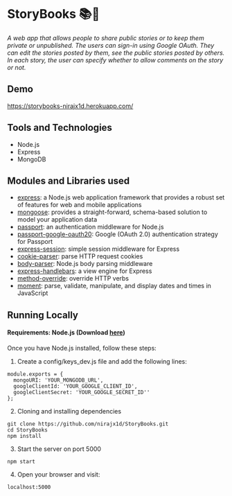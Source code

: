 # StoryBooks :books::pencil:
_A web app that allows people to share public stories or to keep them private or unpublished. The users can sign-in using Google OAuth. They can edit the stories posted by them, see the public stories posted by others. In each story, the user can specify whether to allow comments on the story or not._

## Demo
https://storybooks-nirajx1d.herokuapp.com/

## Tools and Technologies
* Node.js
* Express
* MongoDB

## Modules and Libraries used
* [express](https://expressjs.com/): a Node.js web application framework that provides a robust set of features for web and mobile applications
* [mongoose](https://mongoosejs.com/): provides a straight-forward, schema-based solution to model your application data
* [passport](http://www.passportjs.org/): an authentication middleware for Node.js
* [passport-google-oauth20](https://github.com/jaredhanson/passport-google-oauth2): Google (OAuth 2.0) authentication strategy for Passport
* [express-session](https://github.com/expressjs/session): simple session middleware for Express
* [cookie-parser](https://www.npmjs.com/package/cookie-parser): parse HTTP request cookies
* [body-parser](https://github.com/expressjs/body-parser): Node.js body parsing middleware
* [express-handlebars](https://www.npmjs.com/package/express-handlebars): a view engine for Express
* [method-override](https://github.com/expressjs/method-override): override HTTP verbs
* [moment](https://momentjs.com/): parse, validate, manipulate, and display dates and times in JavaScript

## Running Locally
#### Requirements: Node.js (Download [here](https://nodejs.org/))
Once you have Node.js installed, follow these steps:

1. Create a config/keys_dev.js file and add the following lines:
```
module.exports = {
  mongoURI: 'YOUR_MONGODB_URL',
  googleClientId: 'YOUR_GOOGLE_CLIENT_ID',
  googleClientSecret: 'YOUR_GOOGLE_SECRET_ID''
};
```

2. Cloning and installing dependencies
```
git clone https://github.com/nirajx1d/StoryBooks.git
cd StoryBooks
npm install
```
3. Start the server on port 5000
```
npm start
```
4. Open your browser and visit:
```
localhost:5000
```
